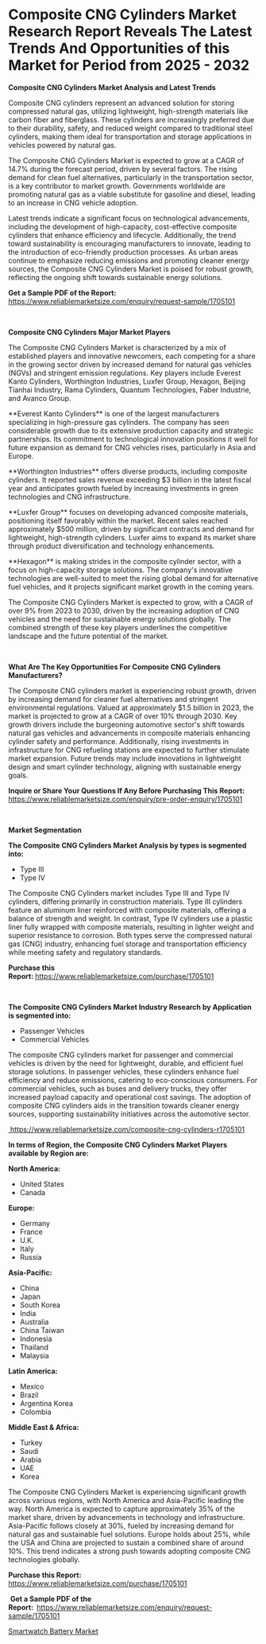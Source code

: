 <p><h1>Composite CNG Cylinders Market Research Report Reveals The Latest Trends And Opportunities of this Market for Period from 2025 - 2032</h1></p><p><strong>Composite CNG Cylinders Market Analysis and Latest Trends</strong></p>
<p><p>Composite CNG cylinders represent an advanced solution for storing compressed natural gas, utilizing lightweight, high-strength materials like carbon fiber and fiberglass. These cylinders are increasingly preferred due to their durability, safety, and reduced weight compared to traditional steel cylinders, making them ideal for transportation and storage applications in vehicles powered by natural gas.</p><p>The Composite CNG Cylinders Market is expected to grow at a CAGR of 14.7% during the forecast period, driven by several factors. The rising demand for clean fuel alternatives, particularly in the transportation sector, is a key contributor to market growth. Governments worldwide are promoting natural gas as a viable substitute for gasoline and diesel, leading to an increase in CNG vehicle adoption.</p><p>Latest trends indicate a significant focus on technological advancements, including the development of high-capacity, cost-effective composite cylinders that enhance efficiency and lifecycle. Additionally, the trend toward sustainability is encouraging manufacturers to innovate, leading to the introduction of eco-friendly production processes. As urban areas continue to emphasize reducing emissions and promoting cleaner energy sources, the Composite CNG Cylinders Market is poised for robust growth, reflecting the ongoing shift towards sustainable energy solutions.</p></p>
<p><strong>Get a Sample PDF of the Report:&nbsp;</strong> <a href="https://www.reliablemarketsize.com/enquiry/request-sample/1705101?utm_campaign=1929&utm_medium=2&utm_source=Github&utm_content=ia&utm_term=09012025&utm_id=composite-cng-cylinders">https://www.reliablemarketsize.com/enquiry/request-sample/1705101</a></p>
<p>&nbsp;</p>
<p><strong>Composite CNG Cylinders Major Market Players</strong></p>
<p><p>The Composite CNG Cylinders Market is characterized by a mix of established players and innovative newcomers, each competing for a share in the growing sector driven by increased demand for natural gas vehicles (NGVs) and stringent emission regulations. Key players include Everest Kanto Cylinders, Worthington Industries, Luxfer Group, Hexagon, Beijing Tianhai Industry, Rama Cylinders, Quantum Technologies, Faber Industrie, and Avanco Group.</p><p>**Everest Kanto Cylinders** is one of the largest manufacturers specializing in high-pressure gas cylinders. The company has seen considerable growth due to its extensive production capacity and strategic partnerships. Its commitment to technological innovation positions it well for future expansion as demand for CNG vehicles rises, particularly in Asia and Europe.</p><p>**Worthington Industries** offers diverse products, including composite cylinders. It reported sales revenue exceeding $3 billion in the latest fiscal year and anticipates growth fueled by increasing investments in green technologies and CNG infrastructure. </p><p>**Luxfer Group** focuses on developing advanced composite materials, positioning itself favorably within the market. Recent sales reached approximately $500 million, driven by significant contracts and demand for lightweight, high-strength cylinders. Luxfer aims to expand its market share through product diversification and technology enhancements.</p><p>**Hexagon** is making strides in the composite cylinder sector, with a focus on high-capacity storage solutions. The company's innovative technologies are well-suited to meet the rising global demand for alternative fuel vehicles, and it projects significant market growth in the coming years.</p><p>The Composite CNG Cylinders Market is expected to grow, with a CAGR of over 9% from 2023 to 2030, driven by the increasing adoption of CNG vehicles and the need for sustainable energy solutions globally. The combined strength of these key players underlines the competitive landscape and the future potential of the market.</p></p>
<p>&nbsp;</p>
<p><strong>What Are The Key Opportunities For Composite CNG Cylinders Manufacturers?</strong></p>
<p><p>The Composite CNG cylinders market is experiencing robust growth, driven by increasing demand for cleaner fuel alternatives and stringent environmental regulations. Valued at approximately $1.5 billion in 2023, the market is projected to grow at a CAGR of over 10% through 2030. Key growth drivers include the burgeoning automotive sector's shift towards natural gas vehicles and advancements in composite materials enhancing cylinder safety and performance. Additionally, rising investments in infrastructure for CNG refueling stations are expected to further stimulate market expansion. Future trends may include innovations in lightweight design and smart cylinder technology, aligning with sustainable energy goals.</p></p>
<p><strong>Inquire or Share Your Questions If Any Before Purchasing This Report:</strong> <a href="https://www.reliablemarketsize.com/enquiry/pre-order-enquiry/1705101?utm_campaign=1929&utm_medium=2&utm_source=Github&utm_content=ia&utm_term=09012025&utm_id=composite-cng-cylinders">https://www.reliablemarketsize.com/enquiry/pre-order-enquiry/1705101</a></p>
<p>&nbsp;</p>
<p><strong>Market Segmentation</strong></p>
<p><strong>The Composite CNG Cylinders Market Analysis by types is segmented into:</strong></p>
<p><ul><li>Type III</li><li>Type IV</li></ul></p>
<p><p>The Composite CNG Cylinders market includes Type III and Type IV cylinders, differing primarily in construction materials. Type III cylinders feature an aluminum liner reinforced with composite materials, offering a balance of strength and weight. In contrast, Type IV cylinders use a plastic liner fully wrapped with composite materials, resulting in lighter weight and superior resistance to corrosion. Both types serve the compressed natural gas (CNG) industry, enhancing fuel storage and transportation efficiency while meeting safety and regulatory standards.</p></p>
<p><strong>Purchase this Report:&nbsp;</strong><a href="https://www.reliablemarketsize.com/purchase/1705101?utm_campaign=1929&utm_medium=2&utm_source=Github&utm_content=ia&utm_term=09012025&utm_id=composite-cng-cylinders">https://www.reliablemarketsize.com/purchase/1705101</a></p>
<p>&nbsp;</p>
<p><strong>The Composite CNG Cylinders Market Industry Research by Application is segmented into:</strong></p>
<p><ul><li>Passenger Vehicles</li><li>Commercial Vehicles</li></ul></p>
<p><p>The composite CNG cylinders market for passenger and commercial vehicles is driven by the need for lightweight, durable, and efficient fuel storage solutions. In passenger vehicles, these cylinders enhance fuel efficiency and reduce emissions, catering to eco-conscious consumers. For commercial vehicles, such as buses and delivery trucks, they offer increased payload capacity and operational cost savings. The adoption of composite CNG cylinders aids in the transition towards cleaner energy sources, supporting sustainability initiatives across the automotive sector.</p></p>
<p><a href="https://www.reliablemarketsize.com/composite-cng-cylinders-r1705101?utm_campaign=1929&utm_medium=2&utm_source=Github&utm_content=ia&utm_term=09012025&utm_id=composite-cng-cylinders">&nbsp;https://www.reliablemarketsize.com/composite-cng-cylinders-r1705101</a></p>
<p><strong>In terms of Region, the Composite CNG Cylinders Market Players available by Region are:</strong></p>
<p>
    <p> <strong> North America: </strong>
        <ul>
            <li>United States</li>
            <li>Canada</li>
        </ul>
        </p> 
    <p> <strong> Europe: </strong>
        <ul>
            <li>Germany</li>
            <li>France</li>
            <li>U.K.</li>
            <li>Italy</li>
            <li>Russia</li>
        </ul>
        </p> 
    <p> <strong> Asia-Pacific: </strong>
        <ul>
            <li>China</li>
            <li>Japan</li>
            <li>South Korea</li>
            <li>India</li>
            <li>Australia</li>
            <li>China Taiwan</li>
            <li>Indonesia</li>
            <li>Thailand</li>
            <li>Malaysia</li>
        </ul>
        </p> 
    <p> <strong> Latin America: </strong>
        <ul>
            <li>Mexico</li>
            <li>Brazil</li>
            <li>Argentina Korea</li>
            <li>Colombia</li>
        </ul>
        </p> 
    <p> <strong> Middle East & Africa: </strong>
        <ul>
            <li>Turkey</li>
            <li>Saudi</li>
            <li>Arabia</li>
            <li>UAE</li>
            <li>Korea</li>
        </ul>
    </p>
    </p>
<p><p>The Composite CNG Cylinders Market is experiencing significant growth across various regions, with North America and Asia-Pacific leading the way. North America is expected to capture approximately 35% of the market share, driven by advancements in technology and infrastructure. Asia-Pacific follows closely at 30%, fueled by increasing demand for natural gas and sustainable fuel solutions. Europe holds about 25%, while the USA and China are projected to sustain a combined share of around 10%. This trend indicates a strong push towards adopting composite CNG technologies globally.</p></p>
<p><strong>Purchase this Report: </strong><a href="https://www.reliablemarketsize.com/purchase/1705101?utm_campaign=1929&utm_medium=2&utm_source=Github&utm_content=ia&utm_term=09012025&utm_id=composite-cng-cylinders">https://www.reliablemarketsize.com/purchase/1705101</a></p>
<p>&nbsp;<strong>Get a Sample PDF of the Report:&nbsp;&nbsp;</strong><a href="https://www.reliablemarketsize.com/enquiry/request-sample/1705101?utm_campaign=1929&utm_medium=2&utm_source=Github&utm_content=ia&utm_term=09012025&utm_id=composite-cng-cylinders">https://www.reliablemarketsize.com/enquiry/request-sample/1705101</a></p>
<p><strong></strong></p>
<p><p><a href="https://github.com/dringals/Market-Research-Report-List-6/blob/main/smartwatch-battery-market.md?utm_campaign=1929&utm_medium=2&utm_source=Github&utm_content=ia&utm_term=09012025&utm_id=composite-cng-cylinders">Smartwatch Battery Market</a></p></p>